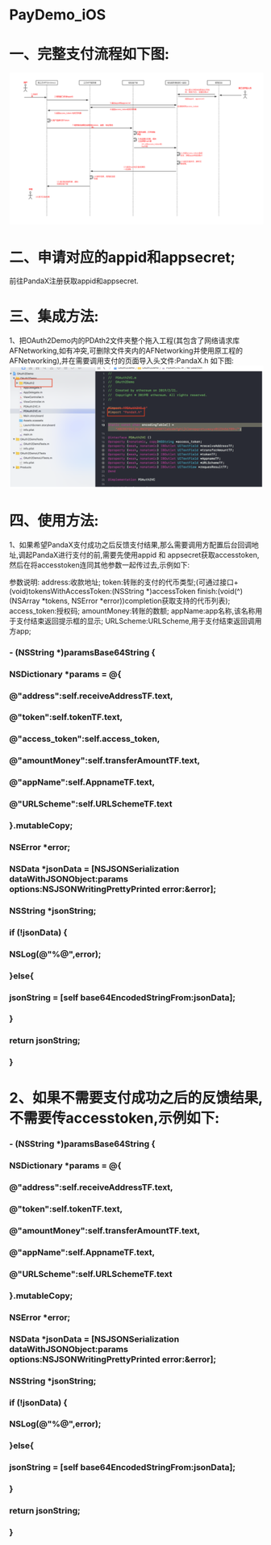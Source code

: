 # PayDemo_iOS

# 一、完整支付流程如下图:
![](https://github.com/LinkTime2019/PayDemo_iOS/blob/master/images/OAuth2流程.png)

# 二、申请对应的appid和appsecret;
前往PandaX注册获取appid和appsecret.

# 三、集成方法:
1、把OAuth2Demo内的PDAth2文件夹整个拖入工程(其包含了网络请求库AFNetworking,如有冲突,可删除文件夹内的AFNetworking并使用原工程的AFNetworking),并在需要调用支付的页面导入头文件:PandaX.h
如下图:
![](https://github.com/LinkTime2019/PayDemo_iOS/blob/master/images/集成示意图.png)

# 四、使用方法:
1、如果希望PandaX支付成功之后反馈支付结果,那么需要调用方配置后台回调地址,调起PandaX进行支付的前,需要先使用appid 和 appsecret获取accesstoken,然后在将accesstoken连同其他参数一起传过去,示例如下:

参数说明:
address:收款地址;
token:转账的支付的代币类型;(可通过接口+ (void)tokensWithAccessToken:(NSString *)accessToken finish:(void(^)(NSArray *tokens, NSError *error))completion获取支持的代币列表);
access_token:授权码;
amountMoney:转账的数额;
appName:app名称,该名称用于支付结束返回提示框的显示; URLScheme:URLScheme,用于支付结束返回调用方app;

### - (NSString *)paramsBase64String {
###     NSDictionary *params = @{
###                              @"address":self.receiveAddressTF.text,
###                              @"token":self.tokenTF.text,
###                              @"access_token":self.access_token,
###                              @"amountMoney":self.transferAmountTF.text,
###                              @"appName":self.AppnameTF.text,
###                              @"URLScheme":self.URLSchemeTF.text             
###     					}.mutableCopy;
###     NSError *error;
###     NSData *jsonData = [NSJSONSerialization dataWithJSONObject:params options:NSJSONWritingPrettyPrinted error:&error];
###     NSString *jsonString;
###     if (!jsonData) {
###         NSLog(@"%@",error);
###     }else{
###         jsonString = [self base64EncodedStringFrom:jsonData];
###     }
###     return jsonString;
### }

# 2、如果不需要支付成功之后的反馈结果,不需要传accesstoken,示例如下:

### - (NSString *)paramsBase64String {
###     NSDictionary *params = @{
###                              @"address":self.receiveAddressTF.text,
###                              		@"token":self.tokenTF.text,
###                              		@"amountMoney":self.transferAmountTF.text,
###                              		@"appName":self.AppnameTF.text,
###                              		@"URLScheme":self.URLSchemeTF.text
###                              		}.mutableCopy;
###     NSError *error;
###     NSData *jsonData = [NSJSONSerialization dataWithJSONObject:params options:NSJSONWritingPrettyPrinted error:&error];
###     NSString *jsonString;
###     if (!jsonData) {
###         NSLog(@"%@",error);
###     }else{
###         jsonString = [self base64EncodedStringFrom:jsonData];
###     }
###     return jsonString;
### }



